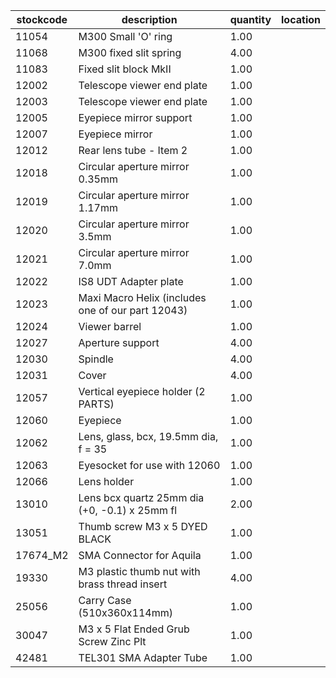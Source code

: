 |stockcode|description|quantity|location|
|---------|-----------|--------|--------|
|11054|M300 Small 'O' ring|1.00||
|11068|M300 fixed slit spring|4.00||
|11083|Fixed slit block MkII|1.00||
|12002|Telescope viewer end plate|1.00||
|12003|Telescope viewer end plate|1.00||
|12005|Eyepiece mirror support|1.00||
|12007|Eyepiece mirror|1.00||
|12012|Rear lens tube - Item 2|1.00||
|12018|Circular aperture mirror 0.35mm|1.00||
|12019|Circular aperture mirror 1.17mm|1.00||
|12020|Circular aperture mirror 3.5mm|1.00||
|12021|Circular aperture mirror 7.0mm|1.00||
|12022|IS8 UDT Adapter plate|1.00||
|12023|Maxi Macro Helix (includes one of our part 12043)|1.00||
|12024|Viewer barrel|1.00||
|12027|Aperture support|4.00||
|12030|Spindle|4.00||
|12031|Cover|4.00||
|12057|Vertical eyepiece holder  (2 PARTS)|1.00||
|12060|Eyepiece|1.00||
|12062|Lens, glass, bcx, 19.5mm dia, f = 35|1.00||
|12063|Eyesocket for use with 12060|1.00||
|12066|Lens holder|1.00||
|13010|Lens bcx quartz 25mm dia (+0, -0.1) x 25mm fl|2.00||
|13051|Thumb screw M3 x 5 DYED BLACK|1.00||
|17674_M2|SMA Connector for Aquila|1.00||
|19330|M3 plastic thumb nut with brass thread insert|4.00||
|25056|Carry Case (510x360x114mm)|1.00||
|30047|M3 x 5 Flat Ended Grub Screw Zinc Plt|1.00||
|42481|TEL301 SMA Adapter Tube|1.00||
